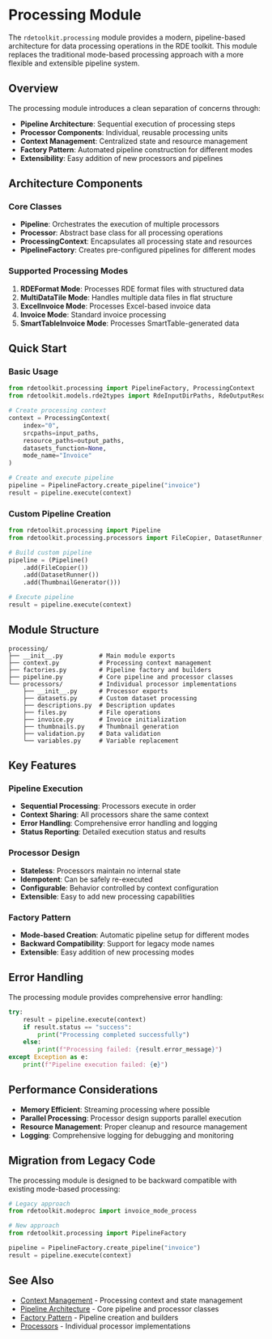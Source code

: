 # Processing Module

The `rdetoolkit.processing` module provides a modern, pipeline-based architecture for data processing operations in the RDE toolkit. This module replaces the traditional mode-based processing approach with a more flexible and extensible pipeline system.

## Overview

The processing module introduces a clean separation of concerns through:

- **Pipeline Architecture**: Sequential execution of processing steps
- **Processor Components**: Individual, reusable processing units
- **Context Management**: Centralized state and resource management
- **Factory Pattern**: Automated pipeline construction for different modes
- **Extensibility**: Easy addition of new processors and pipelines

## Architecture Components

### Core Classes

- **Pipeline**: Orchestrates the execution of multiple processors
- **Processor**: Abstract base class for all processing operations
- **ProcessingContext**: Encapsulates all processing state and resources
- **PipelineFactory**: Creates pre-configured pipelines for different modes

### Supported Processing Modes

1. **RDEFormat Mode**: Processes RDE format files with structured data
2. **MultiDataTile Mode**: Handles multiple data files in flat structure
3. **ExcelInvoice Mode**: Processes Excel-based invoice data
4. **Invoice Mode**: Standard invoice processing
5. **SmartTableInvoice Mode**: Processes SmartTable-generated data

## Quick Start

### Basic Usage

```python
from rdetoolkit.processing import PipelineFactory, ProcessingContext
from rdetoolkit.models.rde2types import RdeInputDirPaths, RdeOutputResourcePath

# Create processing context
context = ProcessingContext(
    index="0",
    srcpaths=input_paths,
    resource_paths=output_paths,
    datasets_function=None,
    mode_name="Invoice"
)

# Create and execute pipeline
pipeline = PipelineFactory.create_pipeline("invoice")
result = pipeline.execute(context)
```

### Custom Pipeline Creation

```python
from rdetoolkit.processing import Pipeline
from rdetoolkit.processing.processors import FileCopier, DatasetRunner, ThumbnailGenerator

# Build custom pipeline
pipeline = (Pipeline()
    .add(FileCopier())
    .add(DatasetRunner())
    .add(ThumbnailGenerator()))

# Execute pipeline
result = pipeline.execute(context)
```

## Module Structure

```
processing/
├── __init__.py          # Main module exports
├── context.py           # Processing context management
├── factories.py         # Pipeline factory and builders
├── pipeline.py          # Core pipeline and processor classes
└── processors/          # Individual processor implementations
    ├── __init__.py      # Processor exports
    ├── datasets.py      # Custom dataset processing
    ├── descriptions.py  # Description updates
    ├── files.py         # File operations
    ├── invoice.py       # Invoice initialization
    ├── thumbnails.py    # Thumbnail generation
    ├── validation.py    # Data validation
    └── variables.py     # Variable replacement
```

## Key Features

### Pipeline Execution

- **Sequential Processing**: Processors execute in order
- **Context Sharing**: All processors share the same context
- **Error Handling**: Comprehensive error handling and logging
- **Status Reporting**: Detailed execution status and results

### Processor Design

- **Stateless**: Processors maintain no internal state
- **Idempotent**: Can be safely re-executed
- **Configurable**: Behavior controlled by context configuration
- **Extensible**: Easy to add new processing capabilities

### Factory Pattern

- **Mode-based Creation**: Automatic pipeline setup for different modes
- **Backward Compatibility**: Support for legacy mode names
- **Extensible**: Easy addition of new processing modes

## Error Handling

The processing module provides comprehensive error handling:

```python
try:
    result = pipeline.execute(context)
    if result.status == "success":
        print("Processing completed successfully")
    else:
        print(f"Processing failed: {result.error_message}")
except Exception as e:
    print(f"Pipeline execution failed: {e}")
```

## Performance Considerations

- **Memory Efficient**: Streaming processing where possible
- **Parallel Processing**: Processor design supports parallel execution
- **Resource Management**: Proper cleanup and resource management
- **Logging**: Comprehensive logging for debugging and monitoring

## Migration from Legacy Code

The processing module is designed to be backward compatible with existing mode-based processing:

```python
# Legacy approach
from rdetoolkit.modeproc import invoice_mode_process

# New approach
from rdetoolkit.processing import PipelineFactory

pipeline = PipelineFactory.create_pipeline("invoice")
result = pipeline.execute(context)
```

## See Also

- [Context Management](context.md) - Processing context and state management
- [Pipeline Architecture](pipeline.md) - Core pipeline and processor classes
- [Factory Pattern](factories.md) - Pipeline creation and builders
- [Processors](processors/index.md) - Individual processor implementations
